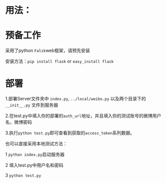 # 用法：

# 预备工作
采用了python `Falsk`web框架，请预先安装

安装方法：`pip install flask` or `easy_install flask`

# 部署

1.部署Server文件夹中 `index.py`, `../local/weibo.py` 以及两个目录下的`__init__.py` 文件到服务器

2.在test.py中填入你的部署的`auth_url`地址，并且填入你的测试账号的微博用户名，微博密码
 
3.执行`python test.py`即可查看到获取的`access_token`系列数据。

也可以直接采用本地测试方法：

1	`python index.py`启动服务器

2	填入test.py中用户名和密码

3	`python test.py`